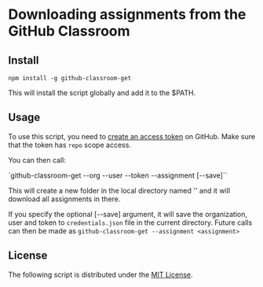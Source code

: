 # Downloading assignments from the GitHub Classroom

## Install

`npm install -g github-classroom-get`

This will install the script globally and add it to the $PATH.

## Usage

To use this script, you need to [create an access token](https://github.com/settings/tokens) on GitHub. Make sure that the token
has `repo` scope access.

You can then call:

`github-classroom-get --org <org> --user <user> --token <token> --assignment <assignment> [--save]``

This will create a new folder in the local directory named '<assignment>' and it
will download all assignments in there.

If you specify the optional [--save] argument, it will save the organization, user
and token to `credentials.json` file in the current directory. Future calls can
then be made as `github-classroom-get --assignment <assignment>`

## License

The following script is distributed under the [MIT License](http://www.opensource.org/licenses/MIT).
